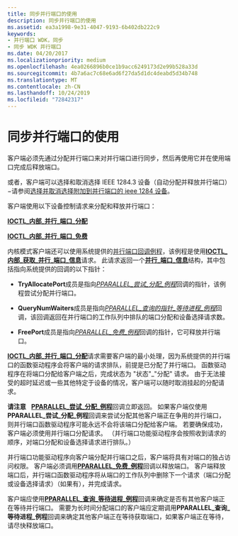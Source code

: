 ```yaml
---
title: 同步并行端口的使用
description: 同步并行端口的使用
ms.assetid: ea3a1998-9e31-4047-9193-6b402db222c9
keywords:
- 并行端口 WDK，同步
- 同步 WDK 并行端口
ms.date: 04/20/2017
ms.localizationpriority: medium
ms.openlocfilehash: 4ea0266896b0ce1b9acc6249173d2e99b528a33d
ms.sourcegitcommit: 4b7a6ac7c68e6ad6f27da5d1dc4deabd5d34b748
ms.translationtype: MT
ms.contentlocale: zh-CN
ms.lasthandoff: 10/24/2019
ms.locfileid: "72842317"
---
```

# <a name="synchronizing-the-use-of-a-parallel-port"></a>同步并行端口的使用





客户端必须先通过分配并行端口来对并行端口进行同步，然后再使用它并在使用端口完成后释放端口。

或者，客户端可以选择和取消选择 IEEE 1284.3 设备（自动分配并释放并行端口）−请参阅[选择并取消选择附加到并行端口的 ieee 1284 设备](selecting-and-deselecting-an-ieee-1284-device-attached-to-a-parallel-p.md)。

客户端使用以下设备控制请求来分配和释放并行端口：

[**IOCTL\_内部\_并行\_端口\_分配**](https://docs.microsoft.com/windows-hardware/drivers/ddi/parallel/ni-parallel-ioctl_internal_parallel_port_allocate)

[**IOCTL\_内部\_并行\_端口\_免费**](https://docs.microsoft.com/windows-hardware/drivers/ddi/parallel/ni-parallel-ioctl_internal_parallel_port_free)

内核模式客户端还可以使用系统提供的[并行端口回调例程](https://docs.microsoft.com/windows-hardware/drivers/ddi/index)，该例程是使用[**IOCTL\_内部\_获取\_并行\_端口\_信息**](https://docs.microsoft.com/windows-hardware/drivers/ddi/parallel/ni-parallel-ioctl_internal_get_parallel_port_info)请求。 此请求返回一个[**并行\_端口\_信息**](https://docs.microsoft.com/windows-hardware/drivers/ddi/parallel/ns-parallel-_parallel_port_information)结构，其中包括指向系统提供的回调的以下指针：

-   **TryAllocatePort**成员是指向[*PPARALLEL\_尝试\_分配\_例程*](https://docs.microsoft.com/previous-versions/windows/hardware/drivers/ff544550(v=vs.85))回调的指针，该例程尝试分配并行端口。

-   **QueryNumWaiters**成员是指向[*PPARALLEL\_查询的指针\_等待进程\_例程*](https://docs.microsoft.com/windows-hardware/drivers/ddi/parallel/nc-parallel-pparallel_query_waiters_routine)回调，该回调返回在并行端口的工作队列中排队的端口分配和设备选择请求数。

-   **FreePort**成员是指向[*PPARALLEL\_免费\_例程*](https://docs.microsoft.com/windows-hardware/drivers/ddi/parallel/nc-parallel-pparallel_free_routine)回调的指针，它可释放并行端口。

[**IOCTL\_内部\_并行\_端口\_分配**](https://docs.microsoft.com/windows-hardware/drivers/ddi/parallel/ni-parallel-ioctl_internal_parallel_port_allocate)请求需要客户端的最小处理，因为系统提供的并行端口的函数驱动程序会将客户端的请求排队，前提是已分配了并行端口。 函数驱动程序在将端口分配给客户端之后，完成状态为 "状态"\_"分配" 请求。 由于无法接受的超时延迟或一些其他特定于设备的情况，客户端可以随时取消挂起的分配请求。

**请注意**   [**PPARALLEL\_尝试\_分配\_例程**](https://docs.microsoft.com/previous-versions/windows/hardware/drivers/ff544550(v=vs.85))回调立即返回。 如果客户端仅使用**PPARALLEL\_尝试\_分配\_例程**回调来尝试分配其他客户端正在争用的并行端口，则并行端口函数驱动程序可能永远不会将该端口分配给客户端。 若要确保成功，客户端必须使用并行端口分配请求。 （并行端口功能驱动程序会按照收到请求的顺序，对端口分配和设备选择请求进行排队。）

 

并行端口功能驱动程序向客户端分配并行端口之后，客户端将具有对端口的独占访问权限。 客户端必须调用[**PPARALLEL\_免费\_例程**](https://docs.microsoft.com/windows-hardware/drivers/ddi/parallel/nc-parallel-pparallel_free_routine)回调以释放端口。 客户端释放端口后，并行端口函数驱动程序将从端口的工作队列中删除下一个请求（端口分配或设备选择请求）（如果有），并完成请求。

客户端应使用[**PPARALLEL\_查询\_等待进程\_例程**](https://docs.microsoft.com/windows-hardware/drivers/ddi/parallel/nc-parallel-pparallel_query_waiters_routine)回调来确定是否有其他客户端正在等待并行端口。 需要为长时间分配端口的客户端应定期调用**PPARALLEL\_查询\_等待进程\_例程**回调来确定其他客户端正在等待获取端口，如果客户端正在等待，请尽快释放端口。

 

 




